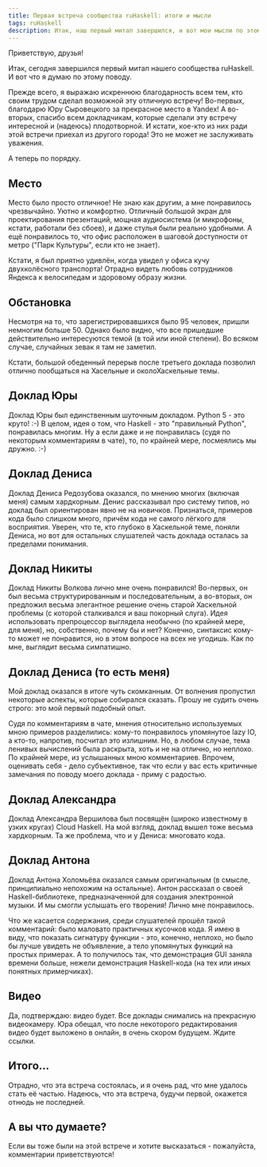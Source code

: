 ```yaml
---
title: Первая встреча сообщества ruHaskell: итоги и мысли
tags: ruHaskell
description: Итак, наш первый митап завершился, и вот мои мысли по этому поводу.
---
```


Приветствую, друзья!

Итак, сегодня завершился первый митап нашего сообщества ruHaskell. И вот что я думаю по этому поводу.

Прежде всего, я выражаю искреннюю благодарность всем тем, кто своим трудом сделал возможной эту отличную встречу! Во-первых, благодарю Юру Сыровецкого за прекрасное место в Yandex! А во-вторых, спасибо всем докладчикам, которые сделали эту встречу интересной и (надеюсь) плодотворной. И кстати, кое-кто из них ради этой встречи приехал из другого города! Это не может не заслуживать уважения.

А теперь по порядку.

## Место

Место было просто отличное! Не знаю как другим, а мне понравилось чрезвычайно. Уютно и комфортно. Отличный большой экран для проектирования презентаций, мощная аудиосистема (и микрофоны, кстати, работали без сбоев), и даже стулья были реально удобными. А ещё понравилось то, что офис расположен в шаговой доступности от метро ("Парк Культуры", если кто не знает).

Кстати, я был приятно удивлён, когда увидел у офиса кучу двухколёсного транспорта! Отрадно видеть любовь сотрудников Яндекса к велосипедам и здоровому образу жизни.

## Обстановка

Несмотря на то, что зарегистрировавшихся было 95 человек, пришли немногим больше 50. Однако было видно, что все пришедшие действительно интересуются темой (в той или иной степени). Во всяком случае, случайных зевак я там не заметил.

Кстати, большой обеденный перерыв после третьего доклада позволил отлично пообщаться на Хасельные и околоХаскельные темы.

## Доклад Юры

Доклад Юры был единственным шуточным докладом. Python 5 - это круто! :-) В целом, идея о том, что Haskell - это "правильный Python", понравилась многим. Ну а если даже и не понравилась (судя по некоторым комментариям в чате), то, по крайней мере, посмеялись мы дружно. :-)

## Доклад Дениса

Доклад Дениса Редозубова оказался, по мнению многих (включая меня) самым хардкорным. Денис рассказывал про систему типов, но доклад был ориентирован явно не на новичков. Признаться, примеров кода было слишком много, причём кода не самого лёгкого для восприятия. Уверен, что те, кто глубоко в Хаскельной теме, поняли Дениса, но вот для остальных слушателей часть доклада осталась за пределами понимания.

## Доклад Никиты

Доклад Никиты Волкова лично мне очень понравился! Во-первых, он был весьма структурированным и последовательным, а во-вторых, он предложил весьма элегантное решение очень старой Хаскельной проблемы (с которой сталкивался и ваш покорный слуга). Идея использовать препроцессор выглядела необычно (по крайней мере, для меня), но, собственно, почему бы и нет? Конечно, синтаксис кому-то может не понравится, но в этом вопросе на всех не угодишь. Как по мне, выглядит весьма симпатишно.

## Доклад Дениса (то есть меня)

Мой доклад оказался в итоге чуть скомканным. От волнения пропустил некоторые аспекты, которые собирался сказать. Прошу не судить очень строго: это мой первый подобный опыт.

Судя по комментариям в чате, мнения относительно используемых мною примеров разделились: кому-то понравилось упомянутое lazy IO, а кто-то, напротив, посчитал это излишним. Но, в любом случае, тема ленивых вычислений была раскрыта, хоть и не на отлично, но неплохо. По крайней мере, из услышанных мною комментариев. Впрочем, оценивать себя - дело субъективное, так что если у вас есть критичные замечания по поводу моего доклада - приму с радостью.

## Доклад Александра

Доклад Александра Вершилова был посвящён (широко известному в узких кругах) Cloud Haskell. На мой взгляд, доклад вышел тоже весьма хардкорным. Та же проблема, что и у Дениса: многовато кода. 

## Доклад Антона

Доклад Антона Холомьёва оказался самым оригинальным (в смысле, принципиально непохожим на остальные). Антон рассказал о своей Haskell-библиотеке, предназначенной для создания электронной музыки. И мы смогли услышать его творения! Лично мне понравилось.

Что же касается содержания, среди слушателей прошёл такой комментарий: было маловато практичных кусочков кода. Я имею в виду, что показать сигнатуру функции - это, конечно, неплохо, но было бы лучше увидеть не объявление, а тело упомянутых функций на простых примерах. А то получилось так, что демонстрация GUI заняла времени больше, нежели демонстрация Haskell-кода (на тех или иных понятных примерчиках).

## Видео

Да, подтверждаю: видео будет. Все доклады снимались на прекрасную видеокамеру. Юра обещал, что после некоторого редактирования видео будет выложено в онлайн, в очень скором будущем. Ждите ссылки.

## Итого...

Отрадно, что эта встреча состоялась, и я очень рад, что мне удалось стать её частью. Надеюсь, что эта встреча, будучи первой, окажется отнюдь не последней.

## А вы что думаете?

Если вы тоже были на этой встрече и хотите высказаться - пожалуйста, комментарии приветствуются!

